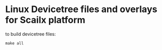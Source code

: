 # Linux Devicetree files and overlays for Scailx platform

to build devicetree files:

```
make all
```
